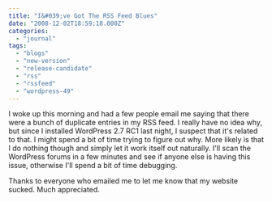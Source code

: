 ```yaml
---
title: "I&#039;ve Got The RSS Feed Blues"
date: "2008-12-02T18:59:18.000Z"
categories: 
  - "journal"
tags: 
  - "blogs"
  - "new-version"
  - "release-candidate"
  - "rss"
  - "rssfeed"
  - "wordpress-49"
---
```


I woke up this morning and had a few people email me saying that there were a bunch of duplicate entries in my RSS feed. I really have no idea why, but since I installed WordPress 2.7 RC1 last night, I suspect that it's related to that. I might spend a bit of time trying to figure out why. More likely is that I do nothing though and simply let it work itself out naturally. I'll scan the WordPress forums in a few minutes and see if anyone else is having this issue, otherwise I'll spend a bit of time debugging.

Thanks to everyone who emailed me to let me know that my website sucked. Much appreciated.
